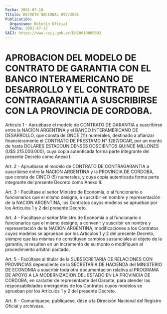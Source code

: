 ```yaml
---
Fecha: 2001-07-10
Título: DECRETO NACIONAL 892/2001
Publicación:
  Organismo: Boletín Oficial
  Fecha: 2001-07-13
SAIJ: https://www.saij.gob.ar/DN20010000892
---
```

# APROBACION DEL MODELO DE CONTRATO DE GARANTIA CON EL BANCO INTERAMERICANO DE DESARROLLO Y EL CONTRATO DE CONTRAGARANTIA A SUSCRIBIRSE CON LA PROVINCIA DE CORDOBA.

<a id="1"></a>
Artículo 1  -  Apruébase  el  modelo  de  CONTRATO  DE  GARANTIA a suscribirse entre la NACION ARGENTINA y el BANCO INTERAMERICANO  DE DESARROLLO, que consta de ONCE (11) numerales, destinado a afianzar financieramente  el CONTRATO DE PRESTAMO N° 1287/OCAR, por un monto de hasta DOLARES ESTADOUNIDENSES  DOSCIENTOS  QUINCE  MILLONES (U$S 215.000.000),  cuya  copia  autenticada forma parte integrante  del presente Decreto como Anexo I.

<a id="2"></a>
Art.  2 - Apruébase el modelo  de  CONTRATO  DE  CONTRAGARANTIA  a suscribirse  entre  la  NACION ARGENTINA y la PROVINCIA DE CORDOBA, que consta de CINCO (5) numerales,  y  cuya copia autenticada forma parte integrante del presente Decreto como Anexo II.

<a id="3"></a>
Art. 3 - Facúltase al señor Ministro de Economía, o al funcionario o  funcionarios  que  el  mismo designe, a suscribir  en  nombre  y representación de la NACION  ARGENTINA, los Contratos cuyos modelos se  aprueban  por  los Artículos  1  y  2  del  presente  Decreto.

<a id="4"></a>
Art. 4 - Facúltase  al señor Ministro de Economía o al funcionario o funcionarios que el  mismo  designe,  a  convenir  y suscribir en nombre  y  representación de la NACION ARGENTINA, modificaciones  a los Contratos  cuyos  modelos se aprueban por los Artículos 1 y 2 del presente Decreto, siempre que las mismas no constituyan cambios sustanciales al objeto de la garantia, ni resulten en un incremento de  su  monto  o  modifiquen   el  procedimiento  arbitral  pactado.

<a id="5"></a>
Art. 5 - Facúltase al titular  de  la  SUBSECRETARIA DE RELACIONES CON  PROVINCIAS  dependiente  de  la  SECRETARIA  DE  HACIENDA  del MINISTERIO DE ECONOMIA a suscribir toda otra documentación relativa al PROGRAMA DE APOYO A LA MODERNIZACION  DEL ESTADO EN LA PROVINCIA DE CORDOBA, en carácter de representante del  Garante, para atender las responsabilidades emergentes de los Contratos  cuyos modelos se aprueban  por  los  Artículos  1  y  2  del  presente Decreto.

<a id="6"></a>
Art. 6 - Comuníquese, publíquese, dése a la Dirección Nacional del Registro Oficial y archívese.
